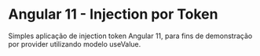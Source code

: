 <h1> Angular 11 - Injection por Token</h1>

<p>
    Simples aplicação de injection token Angular 11, para fins de demonstração por provider utilizando modelo useValue.
</p>